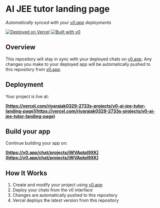# AI JEE tutor landing page

*Automatically synced with your [v0.app](https://v0.app) deployments*

[![Deployed on Vercel](https://img.shields.io/badge/Deployed%20on-Vercel-black?style=for-the-badge&logo=vercel)](https://vercel.com/riyarajak0329-2733s-projects/v0-ai-jee-tutor-landing-page)
[![Built with v0](https://img.shields.io/badge/Built%20with-v0.app-black?style=for-the-badge)](https://v0.app/chat/projects/iWVAqtpl9XK)

## Overview

This repository will stay in sync with your deployed chats on [v0.app](https://v0.app).
Any changes you make to your deployed app will be automatically pushed to this repository from [v0.app](https://v0.app).

## Deployment

Your project is live at:

**[https://vercel.com/riyarajak0329-2733s-projects/v0-ai-jee-tutor-landing-page](https://vercel.com/riyarajak0329-2733s-projects/v0-ai-jee-tutor-landing-page)**

## Build your app

Continue building your app on:

**[https://v0.app/chat/projects/iWVAqtpl9XK](https://v0.app/chat/projects/iWVAqtpl9XK)**

## How It Works

1. Create and modify your project using [v0.app](https://v0.app)
2. Deploy your chats from the v0 interface
3. Changes are automatically pushed to this repository
4. Vercel deploys the latest version from this repository